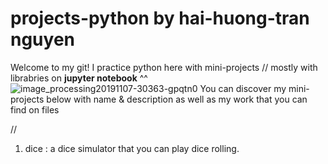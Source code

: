 # projects-python by hai-huong-tran nguyen
Welcome to my git! I practice python here with mini-projects // mostly with librabries on **jupyter notebook** ^^
![image_processing20191107-30363-gpqtn0](https://user-images.githubusercontent.com/129739994/232339971-d8470312-2a78-42b7-8d2e-23ef7aa64937.png)
You can discover my mini-projects below with name & description as well as my work that you can find on files

//

1. dice : a dice simulator that you can play dice rolling.
